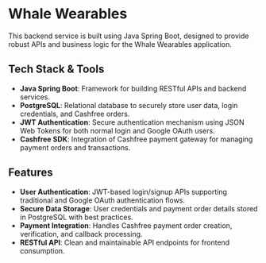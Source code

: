 # Whale Wearables

This backend service is built using Java Spring Boot, designed to provide robust APIs and business logic for the Whale Wearables application.

## Tech Stack & Tools
- **Java Spring Boot**: Framework for building RESTful APIs and backend services.
- **PostgreSQL**: Relational database to securely store user data, login credentials, and Cashfree orders.
- **JWT Authentication**: Secure authentication mechanism using JSON Web Tokens for both normal login and Google OAuth users.
- **Cashfree SDK**: Integration of Cashfree payment gateway for managing payment orders and transactions.

## Features
- **User Authentication**: JWT-based login/signup APIs supporting traditional and Google OAuth authentication flows.
- **Secure Data Storage**: User credentials and payment order details stored in PostgreSQL with best practices.
- **Payment Integration**: Handles Cashfree payment order creation, verification, and callback processing.
- **RESTful API**: Clean and maintainable API endpoints for frontend consumption.
